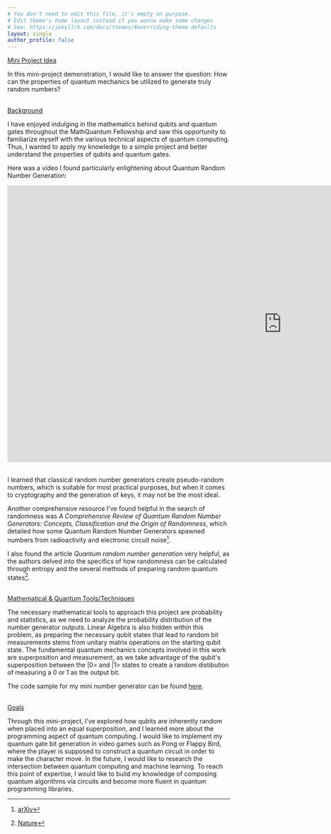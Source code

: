 ```yaml
---
# You don't need to edit this file, it's empty on purpose.
# Edit theme's home layout instead if you wanna make some changes
# See: https://jekyllrb.com/docs/themes/#overriding-theme-defaults
layout: single
author_profile: false
---
```

<!-- Complex numbers are numbers with a *real* and *imaginary* component, in the form \\(a+bi\\), where \\(a\\) and \\(b\\) are real numbers, and \\(i\\) is the ***imaginary unit***.

An extended explanation of complex numbers can be found [here](https://en.wikipedia.org/wiki/Complex_number).

It can be helpful to visualize complex numbers on the complex plan:
![Complex Plane](https://upload.wikimedia.org/wikipedia/commons/5/57/90-Degree_Rotations_in_the_Complex_Plane.png)

Complex numbers can also be represented in polar form as seen below:
[![Polar form](https://www.songho.ca/math/euler/files/euler17.png)](https://www.songho.ca/math/euler/euler.html)

To understand how the polar form is derived, check out this video:
<iframe width="560" height="315" src="https://www.youtube.com/embed/lFT2hwsCMls?si=_flcSkiBf9YD6IUX" title="YouTube video player" frameborder="0" allow="accelerometer; autoplay; clipboard-write; encrypted-media; gyroscope; picture-in-picture; web-share" referrerpolicy="strict-origin-when-cross-origin" allowfullscreen></iframe>

Complex numbers are important in quantum mechanics and quantum computing, (explanation of concept)[^1]. ⚛️

[^1]: [Scientific American](https://www.scientificamerican.com/article/quantum-physics-falls-apart-without-imaginary-numbers) -->
<ins>Mini Project Idea</ins>

In this mini-project demonstration, I would like to answer the question:
How can the properties of quantum mechanics be utilized to generate truly random numbers?


<br />  <ins>Background</ins>

I have enjoyed indulging in the mathematics behind qubits and quantum gates throughout the MathQuantum Fellowship and saw this opportunity to familiarize myself with the various technical aspects of quantum computing. Thus, I wanted to apply my knowledge to a simple project and better understand the properties of qubits and quantum gates.

Here was a video I found particularly enlightening about Quantum Random Number Generation:

<iframe width="1240" height="625" src="https://www.youtube.com/embed/KXDxFCRgPoQ" title="Quantum Random Number Generation - Do we really need it?" frameborder="0" allow="accelerometer; autoplay; clipboard-write; encrypted-media; gyroscope; picture-in-picture; web-share" referrerpolicy="strict-origin-when-cross-origin" allowfullscreen></iframe>

<br /> I learned that classical random number generators create pseudo-random numbers, which is suitable for most practical purposes, but when it comes to cryptography and the generation of keys, it may not be the most ideal.

Another comprehensive resource I've found helpful in the search of randomness was *A Comprehensive Review of Quantum Random Number Generators: Concepts, Classification and the Origin of Randomness*, which detailed how some Quantum Random Number Generators spawned numbers from radioactivity and electronic circuit noise[^1].

I also found the article *Quantum random number generation* very helpful, as the authors delved into the specifics of how randomness can be calculated through entropy and the several methods of preparing random quantum states[^2].

[^1]: [arXiv](https://arxiv.org/pdf/2203.00261)
[^2]: [Nature](https://www.nature.com/articles/npjqi201621)


<br />  <ins>Mathematical & Quantum Tools/Techniques</ins>

The necessary mathematical tools to approach this project are probability and statistics, as we need to analyze the probability distribution of the number generator outputs. Linear Algebra is also hidden within this problem, as preparing the necessary qubit states that lead to random bit measurements stems from unitary matrix operations on the starting qubit state. The fundamental quantum mechanics concepts involved in this work are superposition and measurement, as we take advantage of the qubit's superposition between the &#124;0> and &#124;1> states to create a random distibution of measuring a 0 or 1 as the output bit.

The code sample for my mini number generator can be found [here](https://colab.research.google.com/drive/1RzHvUcaCdU4DLMN4EsDXW755mJCEx-3u#scrollTo=Jz4td9jgiplh).


<br />  <ins>Goals</ins>

Through this mini-project, I’ve explored how qubits are inherently random when placed into an equal superposition, and I learned more about the programming aspect of quantum computing. I would like to implement my quantum gate bit generation in video games such as Pong or Flappy Bird, where the player is supposed to construct a quantum circuit in order to make the character move. In the future, I would like to research the intersection between quantum computing and machine learning. To reach this point of expertise, I would like to build my knowledge of composing quantum algorithms via circuits and become more fluent in quantum programming libraries.
